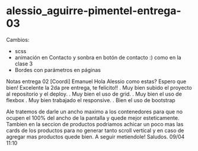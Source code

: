# alessio_aguirre-pimentel-entrega-03

Cambios:
- scss
- animación en Contacto y sonbra en botón de contacto :) como en la clase 3
- Bordes con parámetros en páginas



Notas entrega 02
[Coordi] Emanuel
Hola Alessio como estas? Espero que bien!
Excelente la 2da pre entrega, te felicito!!
. Muy bien subido el proyecto al repositorio y el deploy.
. Muy bien el uso de grid.
. Muy bien el uso de flexbox
. Muy bien trabajado el responsive.
. Bien el uso de bootstrap

Ale tratemos de darle un ancho maximo a los contenedores para que no ocupen el 100% del ancho de la pantalla y quede mejor esteticamente.
Tambien en la seccion de productos podriamos achicar un poco mas las cards de los productos para no generar tanto scroll vertical y en caso de agregar mas productos quede bien.
A seguir metiendole!
Saludos.
09/04 11:10 
